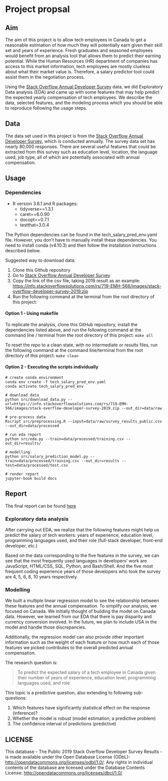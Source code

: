 # Project propsal

## Aim

The aim of this project is to allow tech employees in Canada to get a reasonable estimation of how much they will potentially earn given their skill set and years of experience. Fresh graduates and seasoned employees would benefit from an analysis tool that allows them to predict their earning potential. While the Human Resources (HR) department of companies has access to this market information, tech employees are mostly clueless about what their market value is. Therefore, a salary predictor tool could assist them in the negotiation process.

Using the [Stack Overflow Annual Developer Survey](https://insights.stackoverflow.com/survey) data, we did Exploratory Data analysis (EDA) and came up with some features that may help predict the expected yearly compensation of tech employees. We describe the data, selected features, and the modeling process which you should be able to reproduce following the usage steps.

## Data

The data set used in this project is from the [Stack Overflow Annual Developer Survey](https://insights.stackoverflow.com/survey), which is conducted annually. The survey data set has nearly 80,000 responses. There are several useful features that could be extracted from this survey such as education level, location, the language used, job type, all of which are potentially associated with annual compensation.

## Usage

### Dependencies
- R version 3.6.1 and R packages:
  - tidyverse==1.3.1
  - caret==6.0.90
  - docopt==0.7.1
  - testthat=3.0.4

The Python dependencies can be found in the tech_salary_pred_env.yaml file. However, you don’t have to manually install these dependencies. You need to install conda (v4.10.3) and then follow the installation instructions described below.

Suggested way to download data:

1. Clone this Github repository
2. Go to [Stack Overflow Annual Developer Survey](https://insights.stackoverflow.com/survey)
3. Copy the link of the csv file, taking 2019 result as an example:
   https://info.stackoverflowsolutions.com/rs/719-EMH-566/images/stack-overflow-developer-survey-2019.zip
4. Run the following command at the terminal from the root directory of this project:

#### Option 1 - Using makefile

To replicate the analysis, clone this GitHub repository, install the dependencies listed above, and run the following command at the command line / terminal from the root directory of this project: `make all`

To reset the repo to a clean state, with no intermediate or results files, run the following command at the command line/terminal from the root directory of this project: `make clean`


#### Option 2 - Executing the scripts individually

```
# create conda environment
conda env create -f tech_salary_pred_env.yaml
conda activate tech_salary_pred_env

# download data
python src/download_data.py --url=https://info.stackoverflowsolutions.com/rs/719-EMH-566/images/stack-overflow-developer-survey-2019.zip --out_dir=data/raw

# pre-process data
Rscript src/preprocessing.R --input=data/raw/survey_results_public.csv --out_dir=data/processed

# run eda report
python src/eda.py --train=data/processed/training.csv --out_dir=results/

# modelling
python src/salary_prediction_model.py --train=data/processed/training.csv --out_dir=results --test=data/processed/test.csv

# render report
jupyter-book build docs
```

## Report
The final report can be found [here](https://ubc-mds.github.io/tech_salary_predictor_canada_us/)

### Exploratory data analysis

After carrying out EDA, we realize that the following features might help us predict the salary of tech workers: years of experience, education level, programming languages used, and their role (full-stack developer, front-end developer, etc.)

Based on the data corresponding to the five features in the survey, we can see that the most frequently used languages in developers’ work are JavaScript, HTML/CSS, SQL, Python, and Bash/Shell. And the five most frequent coding experience years of those developers who took the survey are 4, 5, 6, 8, 10 years respectively. 

### Modelling

We built a multiple linear regression model to see the relationship between these features and the annual compensation.
To simplify our analysis, we focused on Canada. We initially thought of building the model on Canada data. However, we learned from our EDA that there is pay disparity and currency conversion involved. In the future, we plan to include USA in the model and handle those discrepancies.

Additionally, the regression model can also provide other important information such as the weight of each feature or how much each of those features we picked contributes to the overall predicted annual compensation.

The research question is:
> To predict the expected salary of a tech employee in Canada given their number of years of experience, education level, programming languages used, and role

This topic is a predictive question, also extending to following sub-questions:
1. Which features have significantly statistical effect on the response (inference)?
2. Whether the model is robust (model estimation, a predictive problem)
3. The confidence interval of predictions (predictive)

## LICENSE
This database - The Public 2019 Stack Overflow Developer Survey Results - is made available under the Open Database License (ODbL): http://opendatacommons.org/licenses/odbl/1.0/. Any rights in individual contents of the database are licensed under the Database Contents License: http://opendatacommons.org/licenses/dbcl/1.0/